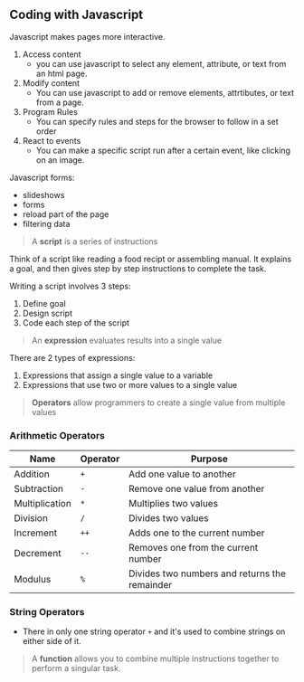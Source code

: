 ## Coding with Javascript



Javascript makes pages more interactive.

1. Access content
    - you can use javascript to select any element, attribute, or text from an html page. 
2. Modify content
    - You can use javascript to add or remove elements, attrtibutes, or text from a page.
3. Program Rules
    - You can specify rules and steps for the browser to follow in a set order
4. React to events
    - You can make a specific script run after a certain event, like clicking on an image.

Javascript forms:
- slideshows
- forms
- reload part of the page
- filtering data

> A **script** is a series of instructions

Think of a script like reading a food recipt or assembling manual. It explains a goal, and then gives step by step instructions to complete the task.

Writing a script involves 3 steps:
1. Define goal
2. Design script
3. Code each step of the script

> An **expression** evaluates results into a single value

There are 2 types of expressions:

1. Expressions that assign a single value to a variable
2. Expressions that use two or more values to a single value

> **Operators** allow programmers to create a single value from multiple values
 
### **Arithmetic Operators**

 Name |  Operator | Purpose |
 --------- |----------- | ---------
 Addition    | `+` | Add one value to another |
 Subtraction | `-` | Remove one value from another |
 Multiplication | `*` | Multiplies two values |
 Division |`/` | Divides two values |
 Increment | `++` | Adds one to the current number |
 Decrement | `--` |  Removes one from the current number |
 Modulus | `%` | Divides two numbers and returns the remainder |


### **String Operators**

- There in only one string operator `+` and it's used to combine strings on either side of it.


> A **function** allows you to combine multiple instructions together to perform a singular task.














